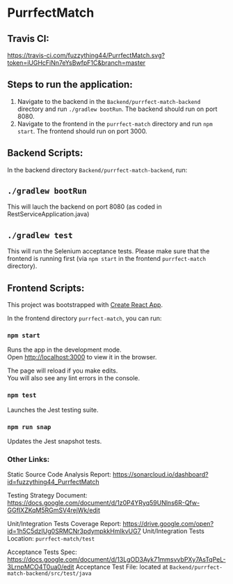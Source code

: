 # PurrfectMatch

## Travis CI:
https://travis-ci.com/fuzzything44/PurrfectMatch.svg?token=iUGHcFiNn7eYsBwfpF1C&branch=master

## Steps to run the application:

1. Navigate to the backend in the `Backend/purrfect-match-backend` directory and run `./gradlew bootRun`. The backend should run on port 8080.
2. Navigate to the frontend in the `purrfect-match` directory and run `npm start`. The frontend should run on port 3000.

## Backend Scripts:

In the backend directory `Backend/purrfect-match-backend`, run:

## `./gradlew bootRun`

This will lauch the backend on port 8080 (as coded in RestServiceApplication.java)

## `./gradlew test`

This will run the Selenium acceptance tests. Please make sure that the frontend is running first (via `npm start` in the frontend `purrfect-match` directory).

## Frontend Scripts:

This project was bootstrapped with [Create React App](https://github.com/facebook/create-react-app).

In the frontend directory `purrfect-match`, you can run:

### `npm start`

Runs the app in the development mode.<br />
Open [http://localhost:3000](http://localhost:3000) to view it in the browser.

The page will reload if you make edits.<br />
You will also see any lint errors in the console.

### `npm test`

Launches the Jest testing suite.

### `npm run snap`

Updates the Jest snapshot tests.


### Other Links:

Static Source Code Analysis Report: https://sonarcloud.io/dashboard?id=fuzzything44_PurrfectMatch

Testing Strategy Document: https://docs.google.com/document/d/1z0P4YRyq59UNlns6R-Qfw-GGfIXZKqM5RGmSV4rejWk/edit

Unit/Integration Tests Coverage Report: https://drive.google.com/open?id=1h5C5dzIUg0SRMCNr3pdympkkHmIkvUG7
Unit/Integration Tests Location: `purrfect-match/test`

Acceptance Tests Spec: https://docs.google.com/document/d/13LgOD3Ayk71mmsvvbPXy7AsTqPeL-3LrnpMCO4T0ua0/edit
Acceptance Test File: located at `Backend/purrfect-match-backend/src/test/java`